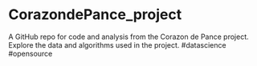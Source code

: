 # CorazondePance_project
A GitHub repo for code and analysis from the Corazon de Pance project. Explore the data and algorithms used in the project. #datascience #opensource
